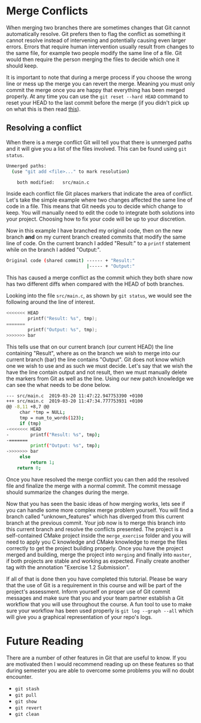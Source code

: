 # Merge Conflicts

When merging two branches there are sometimes changes that Git cannot automatically resolve. Git prefers then to flag the conflict as something it cannot resolve instead of intervening and potentially causing even larger errors. Errors that require human intervention usually result from changes to the same file, for example two people modify the same line of a file. Git would then require the person merging the files to decide which one it should keep.

It is important to note that during a merge process if you choose the wrong line or mess up the merge you can revert the merge. Meaning you must only commit the merge once you are happy that everything has been merged properly. At any time you can use the `git reset --hard HEAD` command to reset your HEAD to the last commit before the merge (if you didn't pick up on what this is then read [this](http://www.gitguys.com/topics/head-where-are-we-where-were-we/)).

## Resolving a conflict

When there is a merge conflict Git will tell you that there is unmerged paths and it will give you a list of the files involved. This can be found using `git status`.

``` bash
Unmerged paths:
  (use "git add <file>..." to mark resolution)

	both modified:   src/main.c
```

Inside each conflict file Git places markers that indicate the area of conflict. Let's take the simple example where two changes affected the same line of code in a file. This means that Git needs you to decide which change to keep. You will manually need to edit the code to integrate both solutions into your project. Choosing how to fix your code will be up to your discretion.

Now in this example I have branched my original code, then on the new branch **and** on my current branch created commits that modify the same line of code. On the current branch I added "Result:" to a `printf` statement while on the branch I added "Output:".

``` bash
Original code (shared commit) ------ + "Result:"
                              |----- + "Output:"
```

This has caused a merge conflict as the commit which they both share now has two different diffs when compared with the HEAD of both branches.

Looking into the file `src/main.c`, as shown by `git status`, we would see the following around the line of interest.

``` C
<<<<<<< HEAD                                                                     
        printf("Result: %s", tmp);                                               
=======                                                                          
        printf("Output: %s", tmp);                                               
>>>>>>> bar      
```

This tells use that on our current branch (our current HEAD) the line containing "Result", where as on the branch we wish to merge into our current branch (bar) the line contains "Output". Git does not know which one we wish to use and as such we must decide. Let's say that we wish the have the line contain output and not result, then we must manually delete the markers from Git as well as the line. Using our new patch knowledge we can see the what needs to be done below.

``` bash
--- src/main.c	2019-03-20 11:47:22.947753390 +0100
+++ src/main.c	2019-03-20 11:47:34.777753931 +0100
@@ -8,11 +8,7 @@
     char *tmp = NULL;
     tmp = num_to_words(123);
     if (tmp)
-<<<<<<< HEAD
-        printf("Result: %s", tmp);
-=======
         printf("Output: %s", tmp);
->>>>>>> bar
     else
         return 1;
    return 0;
```

Once you have resolved the merge conflict you can then add the resolved file and finalize the merge with a normal commit. The commit message should summarize the changes during the merge.

Now that you has seen the basic ideas of how merging works, lets see if you can handle some more complex merge problem yourself. You will find a branch called "unknown_features" which has diverged from this current branch at the previous commit. Your job now is to merge this branch into this current branch and resolve the conflicts presented. The project is a self-contained CMake project inside the `merge_exercise` folder and you will need to apply you C knowledge and CMake knowledge to merge the files correctly to get the project building properly. Once you have the project merged and building, merge the project into `merging` and finally into `master`, if both projects are stable and working as expected. Finally create another tag with the annotation "Exercise 1.2 Submission".

If all of that is done then you have completed this tutorial. Please be wary that the use of Git is a requirement in this course and will be part of the project's assessment. Inform yourself on proper use of Git commit messages and make sure that you and your team partner establish a Git workflow that you will use throughout the course. A fun tool to use to make sure your workflow has been used properly is `git log --graph --all` which will give you a graphical representation of your repo's logs.

# Future Reading

There are a number of other features in Git that are useful to know. If you are motivated then I would recommend reading up on these features so that during semester you are able to overcome some problems you will no doubt encounter.

 * `git stash`
 * `git pull`
 * `git show`
 * `git revert`
 * `git clean`
